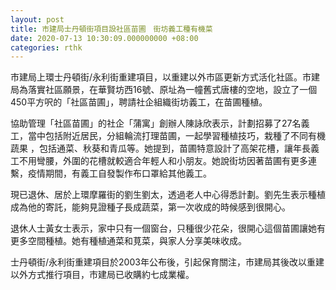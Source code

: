 ```yaml
---
layout: post
title: 市建局士丹頓街項目設社區苗圃　街坊義工種有機菜
date: 2020-07-13 10:30:09.000000000 +08:00
categories: rthk
---
```


市建局上環士丹頓街/永利街重建項目，以重建以外市區更新方式活化社區。市建局為落實社區願景，在華賢坊西16號、原址為一幢舊式唐樓的空地，設立了一個450平方呎的「社區苗圃」，聘請社企組織街坊義工，在苗圃種植。

協助管理「社區苗圃」的社企「蒲寓」創辦人陳詠欣表示，計劃招募了27名義工，當中包括附近居民，分組輪流打理苗圃，一起學習種植技巧，栽種了不同有機蔬果 ，包括通菜、秋葵和青瓜等。她提到，苗圃特意設計了高架花槽，讓年長義工不用彎腰，外圍的花槽就較適合年輕人和小朋友。她說街坊因著苗圃有更多連繫，疫情期間，有義工自發製作布口罩給其他義工。

現已退休、居於上環摩羅街的劉生劉太，透過老人中心得悉計劃。劉先生表示種植成為他的寄託，能夠見證種子長成蔬菜，第一次收成的時候感到很開心。

退休人士黃女士表示，家中只有一個窗台，只種很少花朵，很開心這個苗圃讓她有更多空間種植。她有種植通菜和莧菜，與家人分享美味收成。

士丹頓街/永利街重建項目於2003年公布後，引起保育關注，市建局其後改以重建以外方式推行項目，市建局已收購約七成業權。
